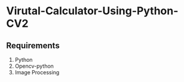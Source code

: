 # Virutal-Calculator-Using-Python-CV2

## Requirements
1. Python
2. Opencv-python
3. Image Processing
